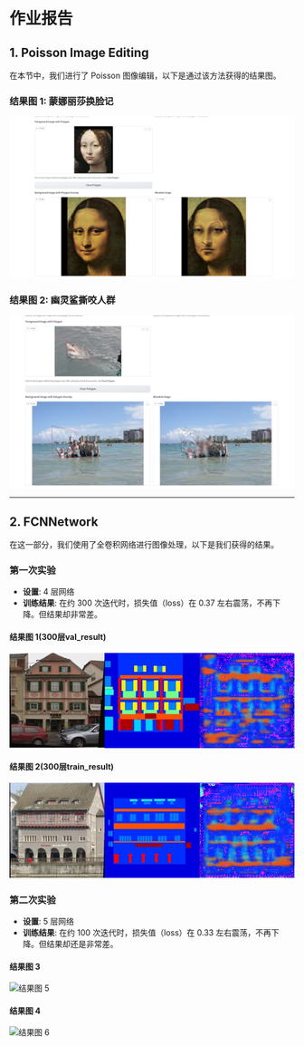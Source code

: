 # 作业报告

## 1. Poisson Image Editing

在本节中，我们进行了 Poisson 图像编辑，以下是通过该方法获得的结果图。

### 结果图 1: 蒙娜丽莎换脸记
![结果图 1](mennalisha.png)  

### 结果图 2: 幽灵鲨撕咬人群
![结果图 2](ghostfish.png) 

---

## 2. FCNNetwork

在这一部分，我们使用了全卷积网络进行图像处理，以下是我们获得的结果。

### 第一次实验
- **设置**: 4 层网络
- **训练结果**: 在约 300 次迭代时，损失值（loss）在 0.37 左右震荡，不再下降。但结果却非常差。

#### 结果图 1(300层val_result)
![结果图 3](badresult1.png)  
#### 结果图 2(300层train_result)
![结果图 4](badresult2.png)  

### 第二次实验
- **设置**: 5 层网络
- **训练结果**: 在约 100 次迭代时，损失值（loss）在 0.33 左右震荡，不再下降。但结果却还是非常差。

#### 结果图 3
![结果图 5](path/to/your/image5.png)  <!-- 请替换为实际的图像路径 -->

#### 结果图 4
![结果图 6](path/to/your/image6.png)  <!-- 请替换为实际的图像路径 -->
